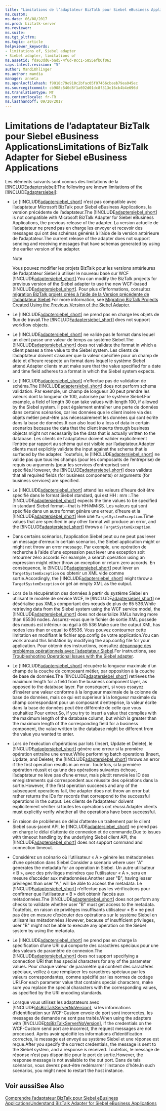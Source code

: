 ```yaml
---
title: "Limitations de l’adaptateur BizTalk pour Siebel eBusiness Applications | Documents Microsoft"
ms.custom: 
ms.date: 06/08/2017
ms.prod: biztalk-server
ms.reviewer: 
ms.suite: 
ms.tgt_pltfrm: 
ms.topic: article
helpviewer_keywords:
- limitations of, Siebel adapter
- Siebel adapter, limitations of
ms.assetid: fda63dd6-bad5-4f6d-8cc1-5855efb6f063
caps.latest.revision: "5"
author: MandiOhlinger
ms.author: mandia
manager: anneta
ms.openlocfilehash: f9018c79e910c2bfac05f07466cbeeb79ea045ec
ms.sourcegitcommit: cb908c540d8f1a692d01dc8f313e16cb4b4e696d
ms.translationtype: MT
ms.contentlocale: fr-FR
ms.lasthandoff: 09/20/2017
---
```

# <a name="limitations-of-biztalk-adapter-for-siebel-ebusiness-applications"></a><span data-ttu-id="96a2c-102">Limitations de l’adaptateur BizTalk pour Siebel eBusiness Applications</span><span class="sxs-lookup"><span data-stu-id="96a2c-102">Limitations of BizTalk Adapter for Siebel eBusiness Applications</span></span>
<span data-ttu-id="96a2c-103">Les éléments suivants sont connus des limitations de la [!INCLUDE[adaptersiebel](../../includes/adaptersiebel-md.md)]:</span><span class="sxs-lookup"><span data-stu-id="96a2c-103">The following are known limitations of the [!INCLUDE[adaptersiebel](../../includes/adaptersiebel-md.md)]:</span></span>  
  
-   <span data-ttu-id="96a2c-104">Le [!INCLUDE[adaptersiebel_short](../../includes/adaptersiebel-short-md.md)] n’est pas compatible avec l’adaptateur Microsoft BizTalk pour Siebel eBusiness Applications, la version précédente de l’adaptateur.</span><span class="sxs-lookup"><span data-stu-id="96a2c-104">The [!INCLUDE[adaptersiebel_short](../../includes/adaptersiebel-short-md.md)] is not compatible with Microsoft BizTalk Adapter for Siebel eBusiness Applications, the previous release of the adapter.</span></span> <span data-ttu-id="96a2c-105">La version actuelle de l’adaptateur ne prend pas en charge les envoyer et recevoir des messages qui ont des schémas générés à l’aide de la version antérieure de l’adaptateur.</span><span class="sxs-lookup"><span data-stu-id="96a2c-105">The current release of the adapter does not support sending and receiving messages that have schemas generated by using the earlier version of the adapter.</span></span>  
  
    > [!NOTE]
    >  <span data-ttu-id="96a2c-106">Vous pouvez modifier les projets BizTalk pour les versions antérieures de l’adaptateur Siebel à utiliser le nouveau basé sur WCF [!INCLUDE[adaptersiebel_short](../../includes/adaptersiebel-short-md.md)].</span><span class="sxs-lookup"><span data-stu-id="96a2c-106">You can modify the BizTalk projects for previous version of the Siebel adapter to use the new WCF-based [!INCLUDE[adaptersiebel_short](../../includes/adaptersiebel-short-md.md)].</span></span> <span data-ttu-id="96a2c-107">Pour plus d’informations, consultez [migration BizTalk projets créés à l’aide de la Version précédente de l’adaptateur Siebel](http://msdn.microsoft.com/library/ae61d3df-c5ca-4891-86b1-9f0dd6d3a59e).</span><span class="sxs-lookup"><span data-stu-id="96a2c-107">For more information, see [Migrating BizTalk Projects Created Using the Previous Version of the Siebel Adapter](http://msdn.microsoft.com/library/ae61d3df-c5ca-4891-86b1-9f0dd6d3a59e).</span></span>  
  
-   <span data-ttu-id="96a2c-108">Le [!INCLUDE[adaptersiebel_short](../../includes/adaptersiebel-short-md.md)] ne prend pas en charge les objets de flux de travail.</span><span class="sxs-lookup"><span data-stu-id="96a2c-108">The [!INCLUDE[adaptersiebel_short](../../includes/adaptersiebel-short-md.md)] does not support workflow objects.</span></span>  
  
-   <span data-ttu-id="96a2c-109">Le [!INCLUDE[adaptersiebel_short](../../includes/adaptersiebel-short-md.md)] ne valide pas le format dans lequel un client passe une valeur de temps au système Siebel.</span><span class="sxs-lookup"><span data-stu-id="96a2c-109">The [!INCLUDE[adaptersiebel_short](../../includes/adaptersiebel-short-md.md)] does not validate the format in which a client passes a time value to the Siebel system.</span></span> <span data-ttu-id="96a2c-110">Les clients de l’adaptateur doivent s’assurer que la valeur spécifiée pour un champ de date et d’heure respecte un format dans lequel le système Siebel attend.</span><span class="sxs-lookup"><span data-stu-id="96a2c-110">Adapter clients must make sure that the value specified for a date and time field adheres to a format in which the Siebel system expects.</span></span>  
  
-   <span data-ttu-id="96a2c-111">Le [!INCLUDE[adaptersiebel_short](../../includes/adaptersiebel-short-md.md)] n’effectue pas de validation de schéma.</span><span class="sxs-lookup"><span data-stu-id="96a2c-111">The [!INCLUDE[adaptersiebel_short](../../includes/adaptersiebel-short-md.md)] does not perform schema validation.</span></span> <span data-ttu-id="96a2c-112">Par exemple, un champ de longueur 30 peut prendre les valeurs dont la longueur de 100, autorisée par le système Siebel.</span><span class="sxs-lookup"><span data-stu-id="96a2c-112">For example, a field of length 30 can take values with length 100, if allowed by the Siebel system.</span></span> <span data-ttu-id="96a2c-113">Il peut également entraîner une perte de données dans certains scénarios, car les données que le client insère via des objets métier peut-être pas nécessairement les données qui sont écrite dans la base de données.</span><span class="sxs-lookup"><span data-stu-id="96a2c-113">It can also lead to a loss of data in certain scenarios because the data that the client inserts through business objects might not necessarily be the data that is actually written to the database.</span></span> <span data-ttu-id="96a2c-114">Les clients de l’adaptateur doivent valider explicitement l’entrée par rapport au schéma qui est visible par l’adaptateur.</span><span class="sxs-lookup"><span data-stu-id="96a2c-114">Adapter clients must explicitly validate the input against the schema that is surfaced by the adapter.</span></span> <span data-ttu-id="96a2c-115">Toutefois, le [!INCLUDE[adaptersiebel_short](../../includes/adaptersiebel-short-md.md)] ne valide pas que tous les champs (pour les composants de l’entreprise) de requis ou arguments (pour les services d’entreprise) sont spécifiés.</span><span class="sxs-lookup"><span data-stu-id="96a2c-115">However, the [!INCLUDE[adaptersiebel_short](../../includes/adaptersiebel-short-md.md)] does validate that all required fields (for business components) or arguments (for business services) are specified.</span></span>  
  
-   <span data-ttu-id="96a2c-116">Le [!INCLUDE[adaptersiebel_short](../../includes/adaptersiebel-short-md.md)] attend les valeurs d’heure doit être spécifié dans le format Siebel standard, qui est HH : mm :.</span><span class="sxs-lookup"><span data-stu-id="96a2c-116">The [!INCLUDE[adaptersiebel_short](../../includes/adaptersiebel-short-md.md)] expects the time values to be specified in standard Siebel format—that is HH:MM:SS.</span></span> <span data-ttu-id="96a2c-117">Les valeurs qui sont spécifiés dans un autre format génère une erreur, d’heure et la [!INCLUDE[adaptersiebel_short](../../includes/adaptersiebel-short-md.md)] lève une `TargetSystemException`.</span><span class="sxs-lookup"><span data-stu-id="96a2c-117">Time values that are specified in any other format will produce an error, and the [!INCLUDE[adaptersiebel_short](../../includes/adaptersiebel-short-md.md)] throws a `TargetSystemException`.</span></span>  
  
-   <span data-ttu-id="96a2c-118">Dans certains scénarios, l’application Siebel peut ou ne peut pas lever un message d’erreur.</span><span class="sxs-lookup"><span data-stu-id="96a2c-118">In certain scenarios, the Siebel application might or might not throw an error message.</span></span> <span data-ttu-id="96a2c-119">Par exemple, une opération de recherche à l’aide d’une expression peut lever une exception soit retourner zéro accords.</span><span class="sxs-lookup"><span data-stu-id="96a2c-119">For example, a search operation using an expression might either throw an exception or return zero accords.</span></span> <span data-ttu-id="96a2c-120">En conséquence, le [!INCLUDE[adaptersiebel_short](../../includes/adaptersiebel-short-md.md)] peut lever un `TargetSystemException` ou obtenir un XML vide comme sortie.</span><span class="sxs-lookup"><span data-stu-id="96a2c-120">Accordingly, the [!INCLUDE[adaptersiebel_short](../../includes/adaptersiebel-short-md.md)] might throw a `TargetSystemException` or get an empty XML as the output.</span></span>  
  
-   <span data-ttu-id="96a2c-121">Lors de la récupération des données à partir du système Siebel en utilisant le modèle de service WCF, le [!INCLUDE[adaptersiebel_short](../../includes/adaptersiebel-short-md.md)] ne désérialise pas XMLs comportant des nœuds de plus de 65 536.</span><span class="sxs-lookup"><span data-stu-id="96a2c-121">While retrieving data from the Siebel system using the WCF service model, the [!INCLUDE[adaptersiebel_short](../../includes/adaptersiebel-short-md.md)] does not deserialize XMLs having more than 65536 nodes.</span></span> <span data-ttu-id="96a2c-122">Assurez-vous que le fichier de sortie XML possède des nœuds est inférieur ou égal à 65 536.</span><span class="sxs-lookup"><span data-stu-id="96a2c-122">Make sure the output XML has nodes less than or equal to 65536.</span></span> <span data-ttu-id="96a2c-123">Vous pouvez contourner cette limitation en modifiant le fichier app.config de votre application.</span><span class="sxs-lookup"><span data-stu-id="96a2c-123">You can work around this limitation by modifying the app.config file for your application.</span></span> <span data-ttu-id="96a2c-124">Pour obtenir des instructions, consultez [dépannage des problèmes opérationnels avec l’adaptateur Siebel](../../adapters-and-accelerators/adapter-siebel/troubleshoot-operational-issues-with-the-siebel-adapter.md).</span><span class="sxs-lookup"><span data-stu-id="96a2c-124">For instructions, see [Troubleshooting Operational Issues with the Siebel adapter](../../adapters-and-accelerators/adapter-siebel/troubleshoot-operational-issues-with-the-siebel-adapter.md).</span></span>  
  
-   <span data-ttu-id="96a2c-125">Le [!INCLUDE[adaptersiebel_short](../../includes/adaptersiebel-short-md.md)] récupère la longueur maximale d’un champ de la couche de composant métier, par opposition à la couche de base de données.</span><span class="sxs-lookup"><span data-stu-id="96a2c-125">The [!INCLUDE[adaptersiebel_short](../../includes/adaptersiebel-short-md.md)] retrieves the maximum length for a field from the business component layer, as opposed to the database layer.</span></span> <span data-ttu-id="96a2c-126">Par conséquent, si vous essayez d’insérer une valeur conforme à la longueur maximale de la colonne de base de données, mais ce qui est supérieur à la longueur maximale du champ correspondant pour un composant d’entreprise, la valeur écrite dans la base de données peut être différente de celle que vous souhaitiez Pour entrer.</span><span class="sxs-lookup"><span data-stu-id="96a2c-126">So, if you try to insert a value that complies with the maximum length of the database column, but which is greater than the maximum length of the corresponding field for a business component, the value written to the database might be different from the value you wanted to enter.</span></span>  
  
-   <span data-ttu-id="96a2c-127">Lors de l’exécution d’opérations par lots (Insert, Update et Delete), le [!INCLUDE[adaptersiebel_short](../../includes/adaptersiebel-short-md.md)] génère une erreur si la première opération entraîne une erreur.</span><span class="sxs-lookup"><span data-stu-id="96a2c-127">While performing batch operations (Insert, Update, and Delete), the [!INCLUDE[adaptersiebel_short](../../includes/adaptersiebel-short-md.md)] throws an error if the first operation results in an error.</span></span> <span data-ttu-id="96a2c-128">Toutefois, si la première opération réussit et qu’une des opérations suivantes échoue, l’adaptateur ne lève pas d’une erreur, mais plutôt renvoie les ID des enregistrements qui correspondent aux réussite des opérations dans la sortie.</span><span class="sxs-lookup"><span data-stu-id="96a2c-128">However, if the first operation succeeds and any of the subsequent operations fail, the adapter does not throw an error but rather returns the IDs for records that correspond to the successful operations in the output.</span></span> <span data-ttu-id="96a2c-129">Les clients de l’adaptateur doivent explicitement vérifier si toutes les opérations ont réussi.</span><span class="sxs-lookup"><span data-stu-id="96a2c-129">Adapter clients must explicitly verify whether all the operations have been successful.</span></span>  
  
-   <span data-ttu-id="96a2c-130">En raison de problèmes de délai d’attente un traitement par le client Siebel sous-jacent API, le [!INCLUDE[adaptersiebel_short](../../includes/adaptersiebel-short-md.md)] ne prend pas en charge le délai d’attente de connexion et de commande.</span><span class="sxs-lookup"><span data-stu-id="96a2c-130">Due to issues with timeout handling by the underlying Siebel client API, the [!INCLUDE[adaptersiebel_short](../../includes/adaptersiebel-short-md.md)] does not support command and connection timeout.</span></span>  
  
-   <span data-ttu-id="96a2c-131">Considérez un scénario où l’utilisateur « A » génère les métadonnées d’une opération dans Siebel.</span><span class="sxs-lookup"><span data-stu-id="96a2c-131">Consider a scenario where user "A" generates the metadata for an operation in Siebel.</span></span> <span data-ttu-id="96a2c-132">Un autre utilisateur « B », avec des privilèges moindres que l’utilisateur « A », sera en mesure d’accéder aux métadonnées.</span><span class="sxs-lookup"><span data-stu-id="96a2c-132">Another user "B", having lesser privileges than user "A," will be able to access the metadata.</span></span> <span data-ttu-id="96a2c-133">Le [!INCLUDE[adaptersiebel_short](../../includes/adaptersiebel-short-md.md)] n’effectue pas les vérifications pour confirmer que l’utilisateur « B » doit obtenir l’accès aux métadonnées.</span><span class="sxs-lookup"><span data-stu-id="96a2c-133">The [!INCLUDE[adaptersiebel_short](../../includes/adaptersiebel-short-md.md)] does not perform any checks to validate whether user "B" must get access to the metadata.</span></span> <span data-ttu-id="96a2c-134">Toutefois, en raison de privilèges insuffisants utilisateur « B » ne peut pas être en mesure d’exécuter des opérations sur le système Siebel en utilisant les métadonnées.</span><span class="sxs-lookup"><span data-stu-id="96a2c-134">However, because of insufficient privileges, user "B" might not be able to execute any operation on the Siebel system by using the metadata.</span></span>  
  
-   <span data-ttu-id="96a2c-135">Le [!INCLUDE[adaptersiebel_short](../../includes/adaptersiebel-short-md.md)] ne prend pas en charge la spécification d’une URI qui comporte des caractères spéciaux pour une des valeurs de paramètre de connexion.</span><span class="sxs-lookup"><span data-stu-id="96a2c-135">The [!INCLUDE[adaptersiebel_short](../../includes/adaptersiebel-short-md.md)] does not support specifying a connection URI that has special characters for any of the parameter values.</span></span> <span data-ttu-id="96a2c-136">Pour chaque valeur de paramètre qui contient des caractères spéciaux, veillez à que remplacer les caractères spéciaux par les valeurs correspondantes, comme spécifié par les normes de codage URI.</span><span class="sxs-lookup"><span data-stu-id="96a2c-136">For each parameter value that contains special characters, make sure you replace the special characters with the corresponding values, as specified by the URI encoding standards.</span></span>  
  
-   <span data-ttu-id="96a2c-137">Lorsque vous utilisez les adaptateurs avec [!INCLUDE[btsBizTalkServerNoVersion](../../includes/btsbiztalkservernoversion-md.md)], si les informations d’identification sur WCF-Custom envoie de port sont incorrectes, les messages de demande ne sont pas traités.</span><span class="sxs-lookup"><span data-stu-id="96a2c-137">When using the adapters with [!INCLUDE[btsBizTalkServerNoVersion](../../includes/btsbiztalkservernoversion-md.md)], if the credentials on the WCF-Custom send port are incorrect, the request messages are not processed.</span></span> <span data-ttu-id="96a2c-138">Après avoir spécifié les informations d’identification correctes, le message est envoyé au système Siebel et une réponse est reçue.</span><span class="sxs-lookup"><span data-stu-id="96a2c-138">After you specify the correct credentials, the message is sent to the Siebel system, and a response is received.</span></span> <span data-ttu-id="96a2c-139">Toutefois, le message de réponse n’est pas disponible pour le port de sortie.</span><span class="sxs-lookup"><span data-stu-id="96a2c-139">However, the response message is not available to the out port.</span></span> <span data-ttu-id="96a2c-140">Dans de tels scénarios, vous devrez peut-être redémarrer l’instance d’hôte.</span><span class="sxs-lookup"><span data-stu-id="96a2c-140">In such scenarios, you might need to restart the host instance.</span></span>  
  
## <a name="see-also"></a><span data-ttu-id="96a2c-141">Voir aussi</span><span class="sxs-lookup"><span data-stu-id="96a2c-141">See Also</span></span>  
 [<span data-ttu-id="96a2c-142">Comprendre l’adaptateur BizTalk pour Siebel eBusiness Applications</span><span class="sxs-lookup"><span data-stu-id="96a2c-142">Understand BizTalk Adapter for Siebel eBusiness Applications</span></span>](../../adapters-and-accelerators/adapter-siebel/understand-biztalk-adapter-for-siebel-ebusiness-applications.md)